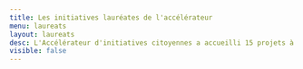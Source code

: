```yaml
---
title: Les initiatives lauréates de l'accélérateur
menu: laureats
layout: laureats
desc: L'Accélérateur d'initiatives citoyennes a accueilli 15 projets à date. Découvrez les ! Les projets accompagnés actuellement sont visibles [ici](/#communs-laureats)
visible: false
---
```

